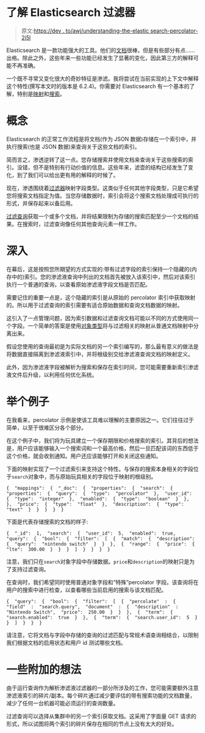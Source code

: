 # 了解 Elasticsearch 过滤器

> 原文:[https://dev . to/awj/understanding-the-elastic search-percolator-2j5l](https://dev.to/awj/understanding-the-elasticsearch-percolator-2j5l)

Elasticsearch 是一款功能强大的工具。他们的[文档](https://www.elastic.co/guide/en/elasticsearch/reference/current/index.html)很棒，但是有些部分有点……出格。除此之外，这些年来一些功能已经发生了显著的变化，因此第三方的解释可能不再准确。

一个既不寻常又变化很大的奇妙特征是渗滤。我将尝试在当前实现的上下文中解释这个特性(撰写本文时的版本是 6.2.4)。你需要对 Elasticsearch 有一个基本的了解，特别是[映射](https://www.elastic.co/guide/en/elasticsearch/reference/6.2/mapping.html)和[搜索](https://www.elastic.co/guide/en/elasticsearch/reference/6.2/search-request-body.html)。

# 概念

Elasticsearch 的正常工作流程是将文档(作为 JSON 数据)存储在一个索引中，并执行搜索(也是 JSON 数据)来查询关于这些文档的索引。

简而言之，渗透逆转了这一点。您存储搜索并使用文档来查询关于这些搜索的索引。没错，但不是特别有行动价值的信息。这些年来，滤壶的结构已经发生了变化，到了我们可以给出更有用的解释的时候了。

现在，渗透围绕着[过滤器](https://www.elastic.co/guide/en/elasticsearch/reference/6.2/percolator.html)映射字段类型。这类似于任何其他字段类型，只是它希望您将搜索文档指定为值。当您存储数据时，索引会将这个搜索文档处理成可执行的形式，并保存起来以备后用。

[过滤查询](https://www.elastic.co/guide/en/elasticsearch/reference/6.2/query-dsl-percolate-query.html)获取一个或多个文档，并将结果限制为存储的搜索匹配至少一个文档的结果。在搜索时，过滤查询像任何其他查询元素一样工作。

# 深入

在幕后，这是按照您所期望的方式实现的:带有过滤字段的索引保持一个隐藏的(内存中的)索引。您的渗滤液查询中列出的文档首先被放入该索引中，然后对该索引执行一个普通的查询，以查看原始渗滤液字段文档是否匹配。

需要记住的重要一点是，这个隐藏的索引是从原始的 percolator 索引中获取映射的。所以用于过滤查询的索引需要有适合原始数据和查询文档数据的映射。

这引入了一点管理问题，因为索引数据和过滤查询文档可能以不同的方式使用同一个字段。一个简单的答案是使用[对象类型](https://www.elastic.co/guide/en/elasticsearch/reference/6.2/object.html)将与过滤相关的映射从普通文档映射中分离出来。

假设您使用的查询最初是为实际文档的另一个索引编写的，那么最有意义的做法是将数据直接隔离到渗滤液索引中，并将根级别交给渗滤液查询文档的映射定义。

此外，因为渗滤液字段被解析为搜索和保存在索引时间，您可能需要重新索引渗滤液文件后升级，以利用任何优化系统。

# 举个例子

在我看来，percolator 示例是使该工具难以理解的主要原因之一。它们往往过于简单，以至于很难区分各个部分。

在这个例子中，我们将为玩具建立一个保存期限和价格搜索的索引。其背后的想法是，用户应该能够输入一个搜索词和一个最高价格，然后一旦匹配该词的东西低于这个价格，就会收到通知。用户还应该能够打开和关闭这些通知。

下面的映射实现了一个过滤索引来支持这个特性。与保存的搜索本身相关的字段位于`search`对象中，而与原始玩具相关的字段位于映射的根级别。

```
{  "mappings":  {  "_doc":  {  "properties":  {  "search":  {  "properties":  {  "query":  {  "type":  "percolator"  },  "user_id":  {  "type":  "integer"  },  "enabled":  {  "type":  "boolean"  }  },  },  "price":  {  "type":  "float"  },  "description":  {  "type":  "text"  }  }  }  }  } 
```

下面是代表存储搜索的文档的样子:

```
{  "_id":  1,  "search":  {  "user_id":  5,  "enabled":  true,  "query":  {  "bool":  {  "filter":  [  {  "match":  {  "description":  {  "query":  "nintendo switch"  }  }  },  {  "range":  {  "price":  {  "lte":  300.00  }  }  }  ]  }  }  }  } 
```

注意，我们只在`search`对象字段中存储数据。`price`和`description`的映射只是为了支持过滤查询。

在查询时，我们希望同时使用普通对象字段和“特殊”percolator 字段。该查询将在用户的搜索中进行检查，以查看哪些当前启用的搜索与该文档匹配。

```
{  "query":  {  "bool":  {  "filter":  [  {  "percolate"  :  {  "field"  :  "search.query",  "document"  :  {  "description"  :  "Nintendo Switch",  "price":  250.00  }  }  },  {  "term":  {  "search.enabled":  true  }  },  {  "term":  {  "search.user_id":  5  }  }  ]  }  }  } 
```

请注意，它将文档与字段中存储的查询的过滤匹配与常规术语查询相结合，以限制我们根据文档的启用状态和用户 id 测试哪些文档。

# 一些附加的想法

由于运行查询作为解析渗滤液过滤器的一部分所涉及的工作，您可能需要额外注意渗滤液索引的碎片/副本。每个碎片通过减少要评估的带有搜索功能的文档数量，减少了任何一台机器可能必须运行的查询数量。

过滤查询可以选择从集群中的另一个索引获取文档。这采用了字面量 GET 请求的形式，所以试图将两个索引的碎片保存在相同的节点上没有太大的好处。